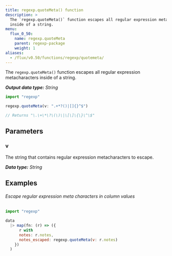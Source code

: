 ```yaml
---
title: regexp.quoteMeta() function
description: >
  The `regexp.quoteMeta()` function escapes all regular expression metacharacters
  inside of a string.
menu:
  flux_0_50:
    name: regexp.quoteMeta
    parent: regexp-package
    weight: 1
aliases:
  - /flux/v0.50/functions/regexp/quotemeta/
---
```


The `regexp.quoteMeta()` function escapes all regular expression metacharacters inside of a string.

_**Output data type:** String_

```js
import "regexp"

regexp.quoteMeta(v: ".+*?()|[]{}^$")

// Returns "\.\+\*\?\(\)\|\[\]\{\}\^\$"
```

## Parameters

### v
The string that contains regular expression metacharacters to escape.

_**Data type:** String_

## Examples

###### Escape regular expression meta characters in column values
```js
import "regexp"

data
  |> map(fn: (r) => ({
      r with
      notes: r.notes,
      notes_escaped: regexp.quoteMeta(v: r.notes)
    })
  )
```
